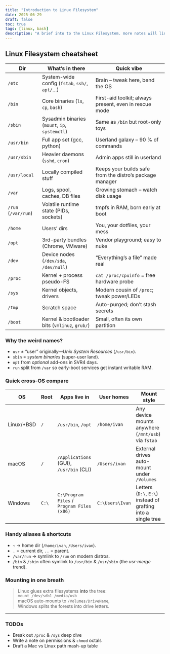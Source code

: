 ```yaml
---
title: "Introduction to Linux Filesystem"
date: 2025-06-29
draft: false
toc: true
tags: [linux, bash]
description: "A brief into to the Linux Filesystem. more notes will link back to here a lot."
---
```


## Linux Filesystem cheatsheet

| Dir | What’s in there | Quick vibe |
|-----|-----------------|------------|
|<i class="bi bi-gear-fill"></i> `/etc` | System-wide config (`fstab`, `ssh/`, `apt/`…) | Brain – tweak here, bend the OS |
|<i class="bi bi-wrench-adjustable"></i> `/bin` | Core binaries (`ls`, `cp`, `bash`) | First-aid toolkit; always present, even in rescue mode |
|<i class="bi bi-shield-lock"></i> `/sbin` | Sysadmin binaries (`mount`, `ip`, `systemctl`) | Same as `/bin` but root-only toys |
|<i class="bi bi-box-seam"></i> `/usr/bin` | Full app set (gcc, python) | Userland galaxy – 90 % of commands |
|<i class="bi bi-server"></i> `/usr/sbin` | Heavier daemons (`sshd`, `cron`) | Admin apps still in userland |
|<i class="bi bi-hammer"></i> `/usr/local` | Locally compiled stuff | Keeps your builds safe from the distro’s package manager |
|<i class="bi bi-graph-up"></i> `/var` | Logs, spool, caches, DB files | Growing stomach – watch disk usage |
|<i class="bi bi-lightning"></i> `/run` (`/var/run`) | Volatile runtime state (PIDs, sockets) | tmpfs in RAM, born early at boot |
|<i class="bi bi-house-door"></i> `/home` | Users’ dirs | You, your dotfiles, your mess |
|<i class="bi bi-layers"></i> `/opt` | 3rd-party bundles (Chrome, VMware) | Vendor playground; easy to nuke |
|<i class="bi bi-hdd"></i> `/dev` | Device nodes (`/dev/sda`, `/dev/null`) | “Everything’s a file” made real |
|<i class="bi bi-cpu"></i> `/proc` | Kernel + process pseudo-FS | `cat /proc/cpuinfo` = free hardware probe |
|<i class="bi bi-motherboard"></i> `/sys` | Kernel objects, drivers | Modern cousin of `/proc`; tweak power/LEDs |
|<i class="bi bi-trash"></i> `/tmp` | Scratch space | Auto-purged; don’t stash secrets |
|<i class="bi bi-power"></i> `/boot` | Kernel & bootloader bits (`vmlinuz`, `grub/`) | Small, often its own partition |

### Why the weird names?
- `usr` ≠ “user” originally—*Unix System Resources* (`/usr/bin`).
- `sbin` = *system binaries* (super-user land).
- `opt` from *optional* add-ons in SVR4 days.
- `run` split from `/var` so early-boot services get instant writable RAM.

### Quick cross-OS compare

| OS | Root | Apps live in | User homes | Mount style |
|----|------|--------------|------------|-------------|
| <i class="bi bi-tux"></i> Linux/*BSD | `/` | `/usr/bin`, `/opt` | `/home/ivan` | Any device mounts anywhere (`/mnt/usb`) via `fstab` |
| <i class="bi bi-apple"></i> macOS | `/` | `/Applications` (GUI), `/usr/bin` (CLI) | `/Users/ivan` | External drives auto-mount under `/Volumes` |
| <i class="bi bi-microsoft"></i> Windows | `C:\` | `C:\Program Files` / `Program Files (x86)` | `C:\Users\Ivan` | Letters (`D:\`, `E:\`) instead of grafting into a single tree |

### Handy aliases & shortcuts
- `~` → home dir (`/home/ivan`, `/Users/ivan`).
- `.` = current dir, `..` = parent.
- `/var/run` → symlink to `/run` on modern distros.
- `/bin` & `/sbin` often symlink to `/usr/bin` & `/usr/sbin` (the *usr-merge* trend).

### Mounting in one breath
> Linux glues extra filesystems **into** the tree:  
> `mount /dev/sdb1 /media/usb`  
> macOS auto-mounts to `/Volumes/DriveName`,  
> Windows splits the forests into drive letters.

---

### TODOs
- Break out `/proc` & `/sys` deep dive
- Write a note on permissions & `chmod` octals
- Draft a Mac vs Linux path mash-up table